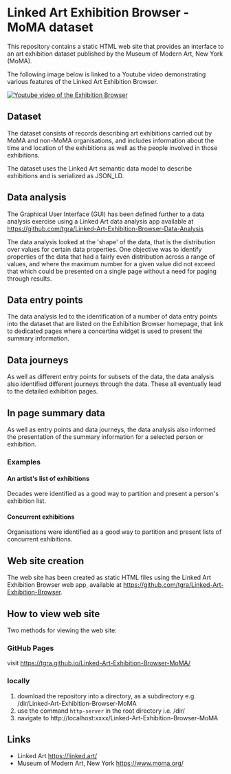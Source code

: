 # Linked Art Exhibition Browser - MoMA dataset

This repository contains a static HTML web site that provides an interface to an art exhibition dataset published by the Museum of Modern Art, New York (MoMA).

The following image below is linked to a Youtube video demonstrating various features of the Linked Art Exhibition Browser.

[![Youtube video of the Exhibition Browser](https://img.youtube.com/vi/93pVD9LQ_9k/0.jpg)](https://www.youtube.com/watch?v=93pVD9LQ_9k)


## Dataset
The dataset consists of records describing art exhibitions carried out by MoMA and non-MoMA organisations, and includes information about the time and location of the exhibitions as well as the people involved in those exhibitions.

The dataset uses the Linked Art semantic data model to describe exhibitions and is serialized as JSON_LD.

## Data analysis
The Graphical User Interface (GUI) has been defined further to a data analysis exercise using a Linked Art data analysis app available at https://github.com/tgra/Linked-Art-Exhibition-Browser-Data-Analysis

The data analysis looked at the 'shape' of the data, that is the distribution over values for certain data properties. One objective was to identify properties of the data that had a fairly even distribution across a range of values, and where the maximum number for a given value did not exceed that which could be presented on a single page without a need for paging through results.


## Data entry points
The data analysis led to the identification of a number of data entry points into the dataset that are listed on the Exhibition Browser homepage, that link to dedicated pages where a concertina widget is used to present the summary information.

## Data journeys
As well as different entry points for subsets of the data, the data analysis also identified different journeys through the data. These all eventually lead to the detailed exhibition pages.

## In page summary data
As well as entry points and data journeys, the data analysis also informed the presentation of the summary information for a selected person or exhibition. 

### Examples

#### An artist's list of exhibitions 
Decades were identified as a good way to partition and present a person's exhibition list.

#### Concurrent exhibitions
Organisations were identified as a good way to partition and present lists of concurrent exhibitions.

## Web site creation
The web site has been created as static HTML files using the Linked Art Exhibition Browser web app, available at https://github.com/tgra/Linked-Art-Exhibition-Browser.

## How to view web site

Two methods for viewing the web site:
### GitHub Pages 
visit https://tgra.github.io/Linked-Art-Exhibition-Browser-MoMA/

### locally
 1. download the repository into a directory, as a subdirectory e.g. /dir/Linked-Art-Exhibition-Browser-MoMA
 2. use the command `http-server` in the root directory i.e. /dir/ 
 3. navigate to http://localhost:xxxx/Linked-Art-Exhibition-Browser-MoMA


## Links

- Linked Art https://linked.art/
- Museum of Modern Art, New York https://www.moma.org/
